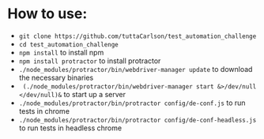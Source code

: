 # How to use:
- `git clone https://github.com/tuttaCarlson/test_automation_challenge`
- `cd test_automation_challenge`
- `npm install` to install npm
- `npm install protractor` to install protractor 
- `./node_modules/protractor/bin/webdriver-manager update` to download the necessary binaries
- ` (./node_modules/protractor/bin/webdriver-manager start &>/dev/null </dev/null)&` to start up a server
- `./node_modules/protractor/bin/protractor config/de-conf.js` to run tests in chrome
- `./node_modules/protractor/bin/protractor config/de-conf-headless.js` to run tests in headless chrome
